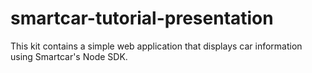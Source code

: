 # smartcar-tutorial-presentation
This kit contains a simple web application that displays car information using Smartcar's Node SDK.
